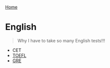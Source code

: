 [Home](../README.md)

# English

> Why I have to take so many English tests!!!

- CET
- [TOEFL](TOEFL)
- [GRE](GRE)